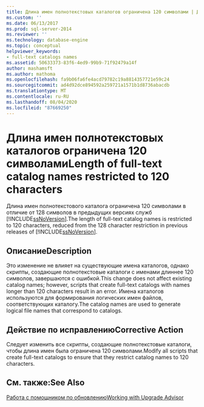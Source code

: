 ```yaml
---
title: Длина имен полнотекстовых каталогов ограничена 120 символами | Документация Майкрософт
ms.custom: ''
ms.date: 06/13/2017
ms.prod: sql-server-2014
ms.reviewer: ''
ms.technology: database-engine
ms.topic: conceptual
helpviewer_keywords:
- full-text catalogs names
ms.assetid: 50633373-83f6-4ed9-99b9-71f92479a14f
author: mashamsft
ms.author: mathoma
ms.openlocfilehash: fa9b06fa6fe4acd79782c19a8814357721e59c24
ms.sourcegitcommit: ad4d92dce894592a259721a1571b1d8736abacdb
ms.translationtype: MT
ms.contentlocale: ru-RU
ms.lasthandoff: 08/04/2020
ms.locfileid: "87669250"
---
```

# <a name="length-of-full-text-catalog-names-restricted-to-120-characters"></a><span data-ttu-id="b438d-102">Длина имен полнотекстовых каталогов ограничена 120 символами</span><span class="sxs-lookup"><span data-stu-id="b438d-102">Length of full-text catalog names restricted to 120 characters</span></span>
  <span data-ttu-id="b438d-103">Длина имен полнотекстового каталога ограничена 120 символами в отличие от 128 символов в предыдущих версиях служб [!INCLUDE[ssNoVersion](../../includes/ssnoversion-md.md)].</span><span class="sxs-lookup"><span data-stu-id="b438d-103">The length of full-text catalog names is restricted to 120 characters, reduced from the 128 character restriction in previous releases of [!INCLUDE[ssNoVersion](../../includes/ssnoversion-md.md)].</span></span>  
  
## <a name="description"></a><span data-ttu-id="b438d-104">Описание</span><span class="sxs-lookup"><span data-stu-id="b438d-104">Description</span></span>  
 <span data-ttu-id="b438d-105">Это изменение не влияет на существующие имена каталогов, однако скрипты, создающие полнотекстовые каталоги с именами длиннее 120 символов, завершаются с ошибкой.</span><span class="sxs-lookup"><span data-stu-id="b438d-105">This change does not affect existing catalog names; however, scripts that create full-text catalogs with names longer than 120 characters result in an error.</span></span> <span data-ttu-id="b438d-106">Имена каталогов используются для формирования логических имен файлов, соответствующих каталогу.</span><span class="sxs-lookup"><span data-stu-id="b438d-106">The catalog names are used to generate logical file names that correspond to catalogs.</span></span>  
  
## <a name="corrective-action"></a><span data-ttu-id="b438d-107">Действие по исправлению</span><span class="sxs-lookup"><span data-stu-id="b438d-107">Corrective Action</span></span>  
 <span data-ttu-id="b438d-108">Следует изменить все скрипты, создающие полнотекстовые каталоги, чтобы длина имен была ограничена 120 символами.</span><span class="sxs-lookup"><span data-stu-id="b438d-108">Modify all scripts that create full-text catalogs to ensure that they restrict catalog names to 120 characters.</span></span>  
  
## <a name="see-also"></a><span data-ttu-id="b438d-109">См. также:</span><span class="sxs-lookup"><span data-stu-id="b438d-109">See Also</span></span>  
 [<span data-ttu-id="b438d-110">Работа с помощником по обновлению</span><span class="sxs-lookup"><span data-stu-id="b438d-110">Working with Upgrade Advisor</span></span>](../../../2014/sql-server/install/working-with-upgrade-advisor.md)  
  
  
